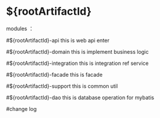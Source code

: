 # ${rootArtifactId}

modules ： 

#${rootArtifactId}-api
this is web api enter 

#${rootArtifactId}-domain
this is implement business logic

#${rootArtifactId}-integration
this is integration ref service

#${rootArtifactId}-facade
this is facade 

#${rootArtifactId}-support
this is common util

#${rootArtifactId}-dao
this is database operation for mybatis

#change log

